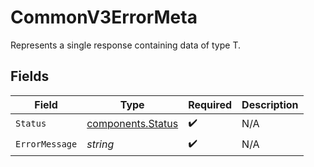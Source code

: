 # CommonV3ErrorMeta

Represents a single response containing data of type T.


## Fields

| Field                                                  | Type                                                   | Required                                               | Description                                            |
| ------------------------------------------------------ | ------------------------------------------------------ | ------------------------------------------------------ | ------------------------------------------------------ |
| `Status`                                               | [components.Status](../../models/components/status.md) | :heavy_check_mark:                                     | N/A                                                    |
| `ErrorMessage`                                         | *string*                                               | :heavy_check_mark:                                     | N/A                                                    |